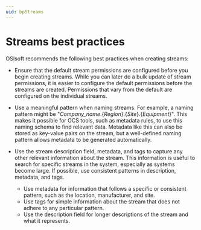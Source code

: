 ```yaml
---
uid: bpStreams
---
```

# Streams best practices

OSIsoft recommends the following best practices when creating streams:

- Ensure that the default stream permissions are configured before you begin creating streams. While you can later do a bulk update of stream permissions, it is easier to configure the default permissions before the streams are created. Permissions that vary from the default are configured on the individual streams.

- Use a meaningful pattern when naming streams. For example, a naming pattern might be "*Company_name*.{*Region*}.{*Site*}.{*Equipment*}". This makes it possible for OCS tools, such as metadata rules, to use this naming schema to find relevant data. Metadata like this can also be stored as key-value pairs on the stream, but a well-defined naming pattern allows metadata to be generated automatically. 

- Use the stream description field, metadata, and tags to capture any other relevant information about the stream. This information is useful to search for specific streams in the system, especially as systems become large. If possible, use consistent patterns in description, metadata, and tags.
   - Use metadata for information that follows a specific or consistent pattern, such as the location, manufacturer, and site. 
   - Use tags for simple information about the stream that does not adhere to any particular pattern.
   - Use the description field for longer descriptions of the stream and what it represents.

